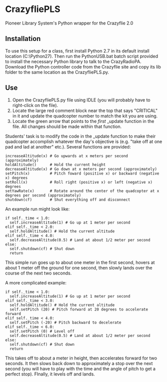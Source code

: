 # CrazyfliePLS
Pioneer Library System's Python wrapper for the Crazyflie 2.0

## Installation

To use this setup for a class, first install Python 2.7 in its default install
location (C:\Python27). Then run the PythonUSB.bat batch script provided to install
the necessary Python library to talk to the CrazyRadioPA. Download the Python controller
code from the Crazyflie site and copy its lib folder to the same location as the 
CrazyfliePLS.py.

## Use

1. Open the CrazyfliePLS.py file using IDLE (you will probably have to right-click on the file). 
2. Locate the large red comment block near the top that says "CRITICAL" in it and update the quadcopter number to match the kit you are using.
3. Locate the green arrow that points to the *first* _update function in the file. All changes should be made within that function.

Students' task is to modify the code in the _update function to make their quadcopter accomplish whatever the day's objective is (e.g. "take off at one pad and lad at another" etc.). Several functions are provided:

```
increaseAltitude(x) # Go upwards at x meters per second (approximately)
holdAltitude()      # Hold the current height
decreaseAltitude(x) # Go down at x meters per second (approximately)
setPitch(x)         # Pitch foward (positive x) or backward (negative x) degrees
setRoll(x)          # Roll right (positive x) or left (negative x) degrees
setYawRate(x)       # Rotate around the center of the quadcopter at x degrees per second (approximately)
shutdown(cf)        # Shut everything off and disconnect
```

An example run might look like:
```
if self._time < 1.0:
  self.increaseAltitude(1) # Go up at 1 meter per second
elif self._time < 2.0:
  self.holdAltitude() # Hold the current altitude
elif self._time < 4.0:
  self.decreaseAltitude(0.5) # Land at about 1/2 meter per second
else:
  self.shutdown(cf) # Shut down
  return
```
This simple run goes up to about one meter in the first second, hovers at about 1 meter off the 
ground for one second, then slowly lands over the course of the next two seconds.

A more complicated example:
```
if self._time < 1.0:
  self.increaseAltitude(1) # Go up at 1 meter per second
elif self._time < 3.0:
  self.holdAltitude() # Hold the current altitude
  self.setPitch (20) # Pitch forward at 20 degrees to accelerate forward
elif self._time < 4.0:
  self.setPitch (-20) # Pitch backward to decelerate
elif self._time < 6.0:
  self.setPitch (0) # Level off
  self.decreaseAltitude(0.5) # Land at about 1/2 meter per second
else:
  self.shutdown(cf) # Shut down
  return
```
This takes off to about a meter in height, then accelerates forward for two seconds. It then slows back down to approximately a stop over the next second (you will have to play with the time and the angle of pitch to get a perfect stop). FInally, it levels off and lands.
